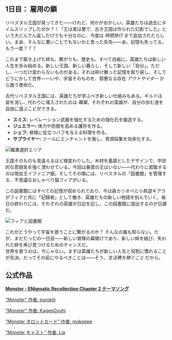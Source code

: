 <!-- title: 雇用の鎖 -->

## 1日目： 雇用の鎖

リベスタル王国が戻ってきた――けれど、何かがおかしい。英雄たちは過去にタイムスリップしたのか？！「王は実は悪で、古き王国は作られた幻影でした」という大どんでん返しだけでも十分なのに、今度は _時間旅行_ まで追加されたらしい。まあ、そんなに悪いことでもないかと思った矢先――あ、記憶も失ってる。もう一度？？？

これまで築き上げた絆も、繋がりも、歴史も、すべて白紙に。英雄たちは新しい人生を歩み始める。新しい王国、新しい暮らし、そして新しい「自分」。ただし、一つだけ変わらないものがある。それは砕け散った記憶を取り戻し、そしてどうにかして世界――いや、宇宙そのものを、邪悪なる存在 _アウトサイダー_ から救う使命だ。

古代リベスタル王国には、英雄たちが学ぶべき新しい仕組みもある。ギルドは姿を消し、代わりに導入されたのは _職業_。それぞれの英雄が、自分の歩む道を自由に選ぶことができる。

- **スミス:** レベレーション武器を強化するための強化石を鍛造する。
- **ジュエラー:** 体力や防御を高める護符を作る。
- **シェフ:** 冒険に役立つバフを与える料理を作る。
- **サプライヤー:** ツールにエンチャントを施し、資源採集を効率化する。

![職業選択エリア](/images-opt/jobs-opt.webp)

王国そのものも見違えるほど様変わりした。木材を基調としたデザインで、中世的な雰囲気を強く漂わせている。今回は暴君の王はいない――代わりに君臨するのは現女王イファニア姫。そしてその隣には、リベスタルの「図書館」を管理する、不思議なおしゃべり猫フィアがいる。

この図書館にはすべての記憶が収められており、今は森カリオペと小鳥遊キアラがフィアと共に「記録者」として働き、英雄たちの新しい物語を刻んでいく。毎日の終わりには、それぞれの英雄が日記を記し、この図書館に提出するのが日課だ。

![フィアと図書館](/images-opt/library-opt.webp)

これがどうやって宇宙を救うことに繋がるのか？ そんなの誰も知らない。だが、まだたったの一日目――新しい冒険の幕開けであり、新しい絆を結び、失われた絆を再び見つけるためのチャンスだ。  
世界を救うのは、今じゃない。まずは英雄たちが新しい人生と役割に慣れることが先決。だってその前にやるべきことは――そう、_生活費を稼ぐこと_ だから。

## 公式作品

[**Monster - ENigmatic Recollection Chapter 2 テーマソング**](https://www.youtube.com/watch?v=nUrITFpI85A&ab_channel=hololiveEnglish)

["Monster" 作者: purokiti](https://x.com/purokiti/status/1918510105928032297)

<!-- kronii, ina, gigi, shiori -->

["Monster" 作者: KagenOyuhi](https://x.com/KagenOyuhi/status/1918496790875144250)

<!-- kronii, ina, gigi, shiori -->

["Monster タロットカード" 作者: mokoppe](https://x.com/mokoppe/status/1918629108000362512)

<!-- calli, ina, kiara, bae, kronii, irys, fuwawa, mococo, nerissa, shiori, bijou, liz, gigi, cecilia, raora -->

["Monster キャスト" 作者: Lia](https://x.com/liapandaaaa/status/1918606567588647353)

<!-- shiori, gigi, kronii -->
